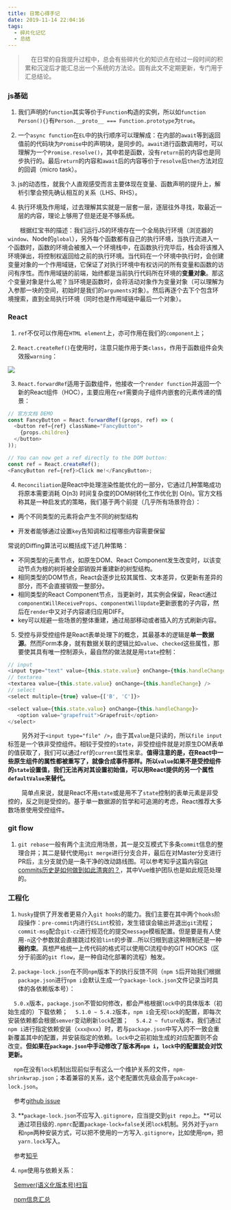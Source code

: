 ```yaml
---
title: 日常心得手记
date: 2019-11-14 22:04:16
tags:
  - 碎片化记忆
  - 总结
---
```


> &emsp;在日常的自我提升过程中，总会有些碎片化的知识点在经过一段时间的积累和沉淀后才能汇总出一个系统的方法论。固有此文不定期更新，专门用于汇总结论。

<escape><!-- more --></escape>

### js基础

1. 我们声明的`function`其实等价于`Function`构造的实例，所以如`function Person(){}`有`Person.__proto__ === Function.prototype`为`true`。

2. 一个`async function`在`EL`中的执行顺序可以理解成：在内部的`await`等到返回值前的代码块为`Promise`中的声明块，是同步的。`await`进行函数调用时，可以理解为一个`Promise.resolve()`，其中若是函数，没有`return`前的内容也是同步执行的。最后`return`的内容和`await`后的内容等价于`resolve`后`then`方法对应的回调（micro task）。

3. js的动态性，就我个人直观感受而言主要体现在变量、函数声明的提升上，解析引擎会预先确认相互的关系（LHS、RHS）。

4. 执行环境及作用域，过去理解其实就是一层套一层，逐层往外寻找，取最近一层的内容，理论上够用了但是还是不够系统。

&emsp;&emsp;根据红宝书的描述：我们运行JS的环境存在一个全局执行环境（浏览器的`window`、Node的`global`），另外每个函数都有自己的执行环境，当执行流进入一个函数时，函数的环境会被推入一个环境栈中，在函数执行完毕后，栈会将该推入环境弹出，将控制权返回给之前的执行环境。当代码在一个环境中执行时，会创建变量对象的一个作用域链，它保证了对执行环境中有权访问的所有变量和函数的访问有序性。而作用域链的前端，始终都是当前执行代码所在环境的**变量对象**。那这个变量对象是什么呢？当环境是函数时，会将活动对象作为变量对象（可以理解为入参那一块的空间，初始时是我们的`arguments`对象）。然后再逐个去下个包含环境搜索，直到全局执行环境（同时也是作用域链中最后一个对象）。

### React

1. `ref`不仅可以作用在`HTML element`上，亦可作用在我们的`component`上；

2. `React.createRef()`在使用时，注意只能作用于类`class`，作用于函数组件会失效报`warning`：

![](refClass.jpg)

3. `React.forwardRef`适用于函数组件，他接收一个`render function`并返回一个新的React组件（HOC），主要应用在`ref`需要向子组件内嵌套的元素传递的情景：

```javascript
// 官方文档 DEMO
const FancyButton = React.forwardRef((props, ref) => (
  <button ref={ref} className="FancyButton">
    {props.children}
  </button>
));

// You can now get a ref directly to the DOM button:
const ref = React.createRef();
<FancyButton ref={ref}>Click me!</FancyButton>;
```

4. `Reconciliation`是React中处理渲染性能优化的一部分，它通过几种策略成功将原本需要消耗 O(n3) 时间复杂度的DOM树转化工作优化到 O(n)。官方文档称其是一种启发式的策略，我们基于两个前提（几乎所有场景符合）：

- 两个不同类型的元素将会产生不同的树型结构

- 开发者能够通过设置`key`告知调和过程哪些内容需要保留

常说的Diffing算法可以概括成下述几种策略：

 - 不同类型的元素节点，如原生DOM、React Component发生改变时，以该变动节点为根的树将被全部销毁并重建新的树型结构。
 - 相同类型的DOM节点，React会逐步比较其属性、文本差异，仅更新有差异的部分，而不会直接销毁一整部分。
 - 相同类型的React Component节点，当更新时，其实例会保留，React通过`componentWillReceiveProps`、`componentWillUpdate`更新嵌套的子内容，然后在`render`中又对子内容递归应用DIFF。
 - key可以规避一些场景的整体重建，通过局部移动或者插入的方式刷新内容。

 5. 受控与非受控组件是React表单处理下的概念，其最基本的逻辑是**单一数据源**。然而Form本身，就有数据关联的逻辑比如`value`、`checked`这些属性，那要使其具有唯一控制源头，最自然的做法就是用`state`控制：

 ```javascript
 // input
 <input type="text" value={this.state.value} onChange={this.handleChange} />
 // textarea
 <textarea value={this.state.value} onChange={this.handleChange} />
 // select
 <select multiple={true} value={['B', 'C']}>

<select value={this.state.value} onChange={this.handleChange}>
	<option value="grapefruit">Grapefruit</option>
</select>
 ```

 &emsp; &emsp;另外对于`<input type="file" />`，由于其`value`是只读的，所以`file input`标签是一个铁非受控组件。相较于受控的`state`，非受控组件就是对原生DOM表单的值获取了，我们可以通过`ref`的`current`属性来拿。**值得注意的是，在React中一些原生组件的属性都被重写了，就像合成事件那样。所以`value`如果不是受控组件的`state`设置值，我们无法再对其设置初始值，可以用React提供的另一个属性`defaultValue`来替代。**

  &emsp; &emsp;简单点来说，就是React不用`state`或是用不了`state`控制的表单元素是非受控的，反之则是受控的。基于单一数据源的哲学和可追溯的考虑，React推荐大多数场景使用受控组件。

### git flow

1. `git rebase`一般有两个主流应用场景，其一是交互模式下多条`commit`信息的整理合并；其二是替代使用`git merge`进行分支合并，最后在对Master分支进行PR后，主分支就仍是一条干净的改动路线图。可以参考知乎这篇内容[Git commits历史是如何做到如此清爽的？](https://www.zhihu.com/question/61283395/answer/186223235)，其中Vue维护团队也是如此规范处理的。

### 工程化

1. `husky`提供了开发者更易介入`git hooks`的能力。我们主要在其中两个`hooks`阶段操作：`pre-commit`内进行`ESLint`校验，发生错误会输出并退出`git`流程；`commit-msg`配合`git-cz`进行规范化的提交`message`模板配置。但是要是有人使用`-n`这个参数就会直接跳过校验`lint`的步骤...所以归根到底这种限制还是一种**弱约束**。真想严格统一上传代码的格式可以使用CI流程中的GIT HOOKS（区分于前面的`git flow`，是一种自动化部署的流程）触发。

2. `package-lock.json`在不同`npm`版本下的执行反馈不同（`npm 5`后开始我们根据`package.json`进行`npm i`会默认生成一个`package-lock.json`文件记录当时具体的各依赖版本号）：

 &emsp;`5.0.x`版本，`package.json`不管如何修改，都会严格根据`lock`中的具体版本（初始生成的）下载依赖；
 &emsp;`5.1.0 ~ 5.4.2`版本，`npm i`会无视`lock`的配置，即每次安装依赖都会根据`semver`变动刷新`lock`配置；
 &emsp;`5.4.2 ~ future`版本，我们通过`npm i`进行指定依赖安装（`xxx@xxx`）时，若与`package.json`中写入的不一致会重新覆盖其中的配置，并安装指定的依赖。`lock`中之前初始生成的对应配置则不会改变。**但如果在`package.json`中手动修改了版本再`npm i`，`lock`中的配置就会对饮更新。**

 &emsp;`npm`在没有`lock`机制出现前似乎有这么一个维护关系的文件，`npm-shrinkwrap.json`；本着兼容的关系，这个老配置优先级会高于`pakcage-lock.json`。

 &emsp;参考[github issue](https://github.com/npm/npm/issues/17979)

3. **`package-lock.json`不应写入`.gitignore`，应当提交到`git repo`上。**可以通过项目级的`.npmrc`配置`package-lock=false`关闭`lock`机制。另外对于`yarn`和`npm`两种安装方式，可以把不使用的一方写入`.gitignore`，比如使用`npm`，把`yarn.lock`写入。

 &emsp;参考[知乎](https://www.zhihu.com/question/62331583)

4. `npm`使用与依赖关系：

 &emsp;[Semver(语义化版本号)扫盲](https://juejin.im/post/5ad413ba6fb9a028b5485866)

 &emsp;[npm信息汇总](https://juejin.im/post/5ab3f77df265da2392364341#heading-8)